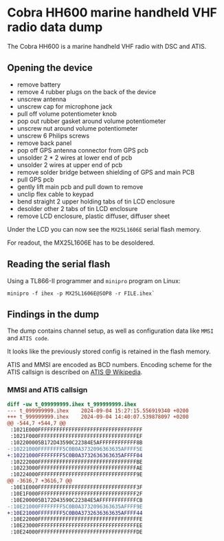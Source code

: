 # Cobra HH600 marine handheld VHF radio data dump

The Cobra HH600 is a marine handheld VHF radio with DSC and ATIS.

## Opening the device

 * remove battery
 * remove 4 rubber plugs on the back of the device
 * unscrew antenna
 * unscrew cap for microphone jack
 * pull off volume potentiometer knob
 * pop out rubber gasket around volume potentiometer
 * unscrew nut around volume potentiometer
 * unscrew 6 Philips screws
 * remove back panel
 * pop off GPS antenna connector from GPS pcb
 * unsolder 2 * 2 wires at lower end of pcb
 * unsolder 2 wires at upper end of pcb
 * remove solder bridge between shielding of GPS and main PCB
 * pull GPS pcb
 * gently lift main pcb and pull down to remove
 * unclip flex cable to keypad
 * bend straight 2 upper holding tabs of tin LCD enclosure
 * desolder other 2 tabs of tin LCD enclosure
 * remove LCD enclosure, plastic diffuser, diffuser sheet
 
 Under the LCD you can now see the `MX25L1606E` serial flash memory.

For readout, the MX25L1606E has to be desoldered.

## Reading the serial flash

Using a TL866-II programmer and `minipro` program on Linux:

```
minipro -f ihex -p MX25L1606E@SOP8 -r FILE.ihex`
```

## Findings in the dump

The dump contains channel setup, as well as configuration data like `MMSI` and `ATIS code`.

It looks like the previously stored config is retained in the flash memory.

ATIS and MMSI are encoded as BCD numbers. Encoding scheme for the ATIS callsign is described on [ATIS @ Wikipedia](https://de.wikipedia.org/wiki/Automatic_Transmitter_Identification_System).

### MMSI and ATIS callsign

```patch
diff -uw t_099999999.ihex t_999999999.ihex
--- t_099999999.ihex    2024-09-04 15:27:15.556919340 +0200
+++ t_999999999.ihex    2024-09-04 14:40:07.539878097 +0200
@@ -544,7 +544,7 @@
 :1021E000FFFFFFFFFFFFFFFFFFFFFFFFFFFFFFFFFF
 :1021F000FFFFFFFFFFFFFFFFFFFFFFFFFFFFFFFFEF
 :102200005B172D43590C22384E5AFFFFFFFFFFFF8B
-:10221000FFFFFFFF5C0B0A3732096363635AFFFF5E
+:10221000FFFFFFFF5C0B0A3732636363635AFFFF04
 :10222000FFFFFFFFFFFFFFFFFFFFFFFFFFFFFFFFBE
 :10223000FFFFFFFFFFFFFFFFFFFFFFFFFFFFFFFFAE
 :10224000FFFFFFFFFFFFFFFFFFFFFFFFFFFFFFFF9E
@@ -3616,7 +3616,7 @@
 :10E1E000FFFFFFFFFFFFFFFFFFFFFFFFFFFFFFFF3F
 :10E1F000FFFFFFFFFFFFFFFFFFFFFFFFFFFFFFFF2F
 :10E200005B172D43590C22384E5AFFFFFFFFFFFFCB
-:10E21000FFFFFFFF5C0B0A3732096363635AFFFF9E
+:10E21000FFFFFFFF5C0B0A3732636363635AFFFF44
 :10E22000FFFFFFFFFFFFFFFFFFFFFFFFFFFFFFFFFE
 :10E23000FFFFFFFFFFFFFFFFFFFFFFFFFFFFFFFFEE
 :10E24000FFFFFFFFFFFFFFFFFFFFFFFFFFFFFFFFDE
```
